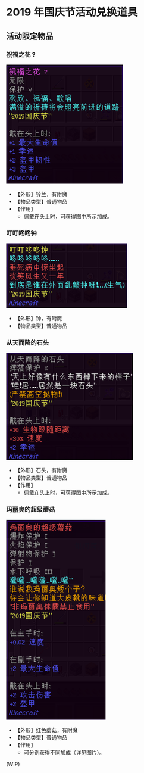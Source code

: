 # 2019 年国庆节活动兑换道具

## 活动限定物品

### 祝福之花 ?
![item](../../../assets/images/items/activity-exclusive/2019-national-day/祝福之花.png)
* 【外形】铃兰，有附魔
* 【物品类型】普通物品
* 【作用】
  * 佩戴在头上时，可获得图中所示加成。

### 叮叮咚咚钟
![item](../../../assets/images/items/activity-exclusive/2019-national-day/叮叮咚咚钟.png)
* 【外形】钟，有附魔
* 【物品类型】普通物品

### 从天而降的石头
![item](../../../assets/images/items/activity-exclusive/2019-national-day/从天而降的石头.png)
* 【外形】石头，有附魔
* 【物品类型】普通物品
* 【作用】
  * 佩戴在头上时，可获得图中所示加成。

### 玛丽奥的超级蘑菇
![item](../../../assets/images/items/activity-exclusive/2019-national-day/玛丽奥的超级蘑菇.png)
* 【外形】红色蘑菇，有附魔
* 【物品类型】普通物品
* 【作用】
  * 可分别获得不同加成（详见图片）。

(WIP)